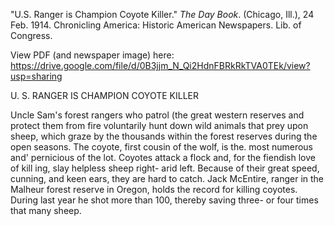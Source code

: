 "U.S. Ranger is Champion Coyote Killer." *The Day Book*. (Chicago, Ill.), 24 Feb. 1914. Chronicling America: Historic American Newspapers. Lib. of Congress. 

View PDF (and newspaper image) here: https://drive.google.com/file/d/0B3jjm_N_Qi2HdnFBRkRkTVA0TEk/view?usp=sharing

U. S. RANGER IS CHAMPION COYOTE KILLER

Uncle Sam's forest rangers who patrol (the great western reserves and protect them from fire voluntarily hunt down wild animals that prey upon sheep, which graze by the thousands within the forest reserves during the open seasons. The coyote, first cousin of the wolf, is the. most numerous and' pernicious of the lot. Coyotes attack a flock and, for the fiendish love of kill
ing, slay helpless sheep right- arid left. Because of their great speed, cunning, and keen ears, they are hard to catch. Jack McEntire, ranger in the Malheur forest reserve in Oregon, holds the record for killing coyotes. During last year he shot more than 100, thereby saving three- or four times that many sheep.
